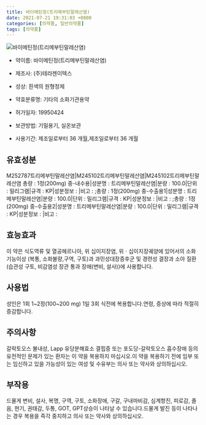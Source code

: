 ```yaml
---
title: 바이메틴정(트리메부틴말레산염)
date: 2021-07-21 19:31:03 +0800
categories: [의약품, 일반의약품]
tags: [의약품]
---
```

![바이메틴정(트리메부틴말레산염)](https://nedrug.mfds.go.kr/pbp/cmn/itemImageDownload/147427558691400112)

- 약이름: 바이메틴정(트리메부틴말레산염)
- 제조사: (주)테라젠이텍스
- 성상: 흰색의 원형정제

- 약효분류명: 기타의 소화기관용약
- 허가일자: 19950424
- 보관방법: 기밀용기, 실온보관

- 사용기간: 제조일로부터 36 개월,제조일로부터 36 개월
## 유효성분
M252787트리메부틴말레산염|M245102트리메부틴말레산염|M245102트리메부틴말레산염
총량 : 1정(200mg) 중-내수용|성분명 : 트리메부틴말레산염|분량 : 100.0|단위 : 밀리그램|규격 : KP|성분정보 : |비고 : ;총량 : 1정(200mg) 중-수출용1|성분명 : 트리메부틴말레산염|분량 : 100.0|단위 : 밀리그램|규격 : KP|성분정보 : |비고 : ;총량 : 1정(200mg) 중-수출용2|성분명 : 트리메부틴말레산염|분량 : 100.0|단위 : 밀리그램|규격 : KP|성분정보 : |비고 :
## 효능효과
이 약은 식도역류 및 열공헤르니아, 위 십이지장염, 위ㆍ십이지장궤양에 있어서의 소화기능이상 (복통, 소화불량,구역, 구토)과 과민성대장증후군 및 경련성 결장과 소아 질환(습관성 구토, 비감염성 장관 통과 장애(변비, 설사))에 사용합니다.
## 사용법
성인은 1회 1~2정(100~200 mg) 1일 3회 식전에 복용합니다.연령, 증상에 따라 적절히 증감합니다.
## 주의사항
갈락토오스 불내성, Lapp 유당분해효소 결핍증 또는 포도당-갈락토오스 흡수장애 등의 유전적인 문제가 있는 환자는 이 약을 복용하지 마십시오.이 약을 복용하기 전에 임부 또는 임신하고 있을 가능성이 있는 여성 및 수유부는 의사 또는 약사와 상의하십시오.
## 부작용
드물게 변비, 설사, 복명, 구역, 구토, 소화장애, 구갈, 구내마비감, 심계항진, 피로감, 졸음, 현기, 권태감, 두통, GOT, GPT상승이 나타날 수 있습니다.드물게 발진 등이 나타나는 경우 복용을 즉각 중지하고 의사 또는 약사와 상의하십시오.
